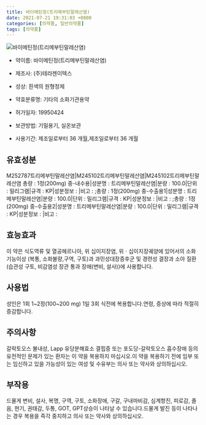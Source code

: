 ```yaml
---
title: 바이메틴정(트리메부틴말레산염)
date: 2021-07-21 19:31:03 +0800
categories: [의약품, 일반의약품]
tags: [의약품]
---
```

![바이메틴정(트리메부틴말레산염)](https://nedrug.mfds.go.kr/pbp/cmn/itemImageDownload/147427558691400112)

- 약이름: 바이메틴정(트리메부틴말레산염)
- 제조사: (주)테라젠이텍스
- 성상: 흰색의 원형정제

- 약효분류명: 기타의 소화기관용약
- 허가일자: 19950424
- 보관방법: 기밀용기, 실온보관

- 사용기간: 제조일로부터 36 개월,제조일로부터 36 개월
## 유효성분
M252787트리메부틴말레산염|M245102트리메부틴말레산염|M245102트리메부틴말레산염
총량 : 1정(200mg) 중-내수용|성분명 : 트리메부틴말레산염|분량 : 100.0|단위 : 밀리그램|규격 : KP|성분정보 : |비고 : ;총량 : 1정(200mg) 중-수출용1|성분명 : 트리메부틴말레산염|분량 : 100.0|단위 : 밀리그램|규격 : KP|성분정보 : |비고 : ;총량 : 1정(200mg) 중-수출용2|성분명 : 트리메부틴말레산염|분량 : 100.0|단위 : 밀리그램|규격 : KP|성분정보 : |비고 :
## 효능효과
이 약은 식도역류 및 열공헤르니아, 위 십이지장염, 위ㆍ십이지장궤양에 있어서의 소화기능이상 (복통, 소화불량,구역, 구토)과 과민성대장증후군 및 경련성 결장과 소아 질환(습관성 구토, 비감염성 장관 통과 장애(변비, 설사))에 사용합니다.
## 사용법
성인은 1회 1~2정(100~200 mg) 1일 3회 식전에 복용합니다.연령, 증상에 따라 적절히 증감합니다.
## 주의사항
갈락토오스 불내성, Lapp 유당분해효소 결핍증 또는 포도당-갈락토오스 흡수장애 등의 유전적인 문제가 있는 환자는 이 약을 복용하지 마십시오.이 약을 복용하기 전에 임부 또는 임신하고 있을 가능성이 있는 여성 및 수유부는 의사 또는 약사와 상의하십시오.
## 부작용
드물게 변비, 설사, 복명, 구역, 구토, 소화장애, 구갈, 구내마비감, 심계항진, 피로감, 졸음, 현기, 권태감, 두통, GOT, GPT상승이 나타날 수 있습니다.드물게 발진 등이 나타나는 경우 복용을 즉각 중지하고 의사 또는 약사와 상의하십시오.
